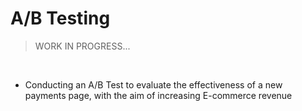 # A/B Testing
>WORK IN PROGRESS...

<br/>

- Conducting an A/B Test to evaluate the effectiveness of a new payments page, with the aim of increasing E-commerce revenue
